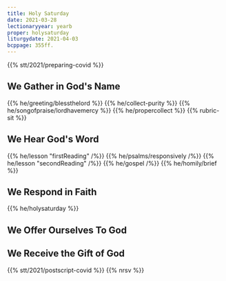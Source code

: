 ```yaml
---
title: Holy Saturday
date: 2021-03-28
lectionaryyear: yearb
proper: holysaturday
liturgydate: 2021-04-03
bcppage: 355ff.
---
```

{{% stt/2021/preparing-covid %}}

## We Gather in God's Name
{{% he/greeting/blessthelord %}}
{{% he/collect-purity %}}
{{% he/songofpraise/lordhavemercy %}}
{{% he/propercollect %}}
{{% rubric-sit %}}

## We Hear God's Word
{{% he/lesson "firstReading" /%}}
{{% he/psalms/responsively /%}}
{{% he/lesson "secondReading" /%}}
{{% he/gospel /%}}
{{% he/homily/brief %}}

## We Respond in Faith
{{% he/holysaturday %}}

## We Offer Ourselves To God

## We Receive the Gift of God
{{% stt/2021/postscript-covid %}}
{{% nrsv %}}
